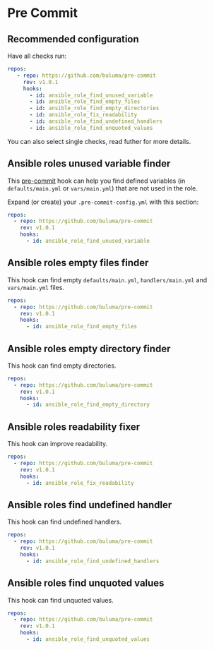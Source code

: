 # Pre Commit

## Recommended configuration

Have all checks run:

```yaml
repos:
   - repo: https://github.com/buluma/pre-commit
     rev: v1.0.1
     hooks:
       - id: ansible_role_find_unused_variable
       - id: ansible_role_find_empty_files
       - id: ansible_role_find_empty_directories
       - id: ansible_role_fix_readability
       - id: ansible_role_find_undefined_handlers
       - id: ansible_role_find_unquoted_values
```

You can also select single checks, read futher for more details.

## Ansible roles unused variable finder

This [pre-commit](https://pre-commit.com/) hook can help you find defined variables (in `defaults/main.yml` or `vars/main.yml`) that are not used in the role.

Expand (or create) your `.pre-commit-config.yml` with this section:

```yaml
repos:
  - repo: https://github.com/buluma/pre-commit
    rev: v1.0.1
    hooks:
      - id: ansible_role_find_unused_variable
```

## Ansible roles empty files finder

This hook can find empty `defaults/main.yml`, `handlers/main.yml` and `vars/main.yml` files.

```yaml
repos:
  - repo: https://github.com/buluma/pre-commit
    rev: v1.0.1
    hooks:
      - id: ansible_role_find_empty_files
```

## Ansible roles empty directory finder

This hook can find empty directories.

```yaml
repos:
  - repo: https://github.com/buluma/pre-commit
    rev: v1.0.1
    hooks:
      - id: ansible_role_find_empty_directory
```

## Ansible roles readability fixer

This hook can improve readability.

```yaml
repos:
  - repo: https://github.com/buluma/pre-commit
    rev: v1.0.1
    hooks:
      - id: ansible_role_fix_readability
```

## Ansible roles find undefined handler

This hook can find undefined handlers.

```yaml
repos:
  - repo: https://github.com/buluma/pre-commit
    rev: v1.0.1
    hooks:
      - id: ansible_role_find_undefined_handlers
```

## Ansible roles find unquoted values

This hook can find unquoted values.

```yaml
repos:
  - repo: https://github.com/buluma/pre-commit
    rev: v1.0.1
    hooks:
      - id: ansible_role_find_unquoted_values
```
